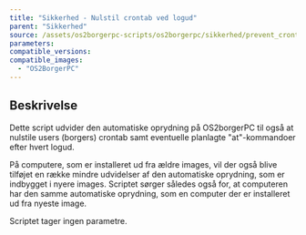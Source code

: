 ```yaml
---
title: "Sikkerhed - Nulstil crontab ved logud"
parent: "Sikkerhed"
source: /assets/os2borgerpc-scripts/os2borgerpc/sikkerhed/prevent_crontab_persistence.sh
parameters:
compatible_versions:
compatible_images:
  - "OS2BorgerPC"
---
```


## Beskrivelse
Dette script udvider den automatiske oprydning på OS2borgerPC til også at nulstile users (borgers) crontab samt eventuelle planlagte "at"-kommandoer efter hvert logud.

På computere, som er installeret ud fra ældre images, vil der også blive tilføjet en række mindre udvidelser af den automatiske oprydning, som er indbygget i nyere images.
Scriptet sørger således også for, at computeren har den samme automatiske oprydning, som en computer der er installeret ud fra nyeste image.

Scriptet tager ingen parametre.